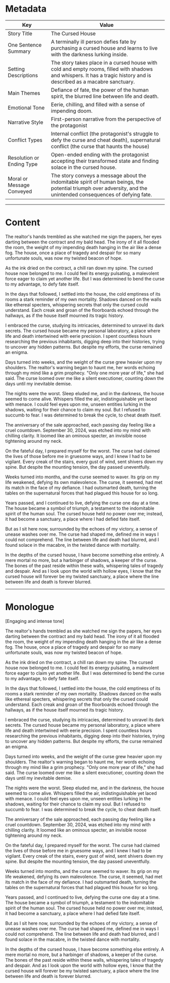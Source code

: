 
# Metadata

| Key                       | Value |
|---------------------------|-------|
| Story Title | The Cursed House |
| One Sentence Summary | A terminally ill person defies fate by purchasing a cursed house and learns to live with the darkness lurking inside. |
| Setting Descriptions | The story takes place in a cursed house with cold and empty rooms, filled with shadows and whispers. It has a tragic history and is described as a macabre sanctuary. |
| Main Themes | Defiance of fate, the power of the human spirit, the blurred line between life and death. |
| Emotional Tone | Eerie, chilling, and filled with a sense of impending doom. |
| Narrative Style | First-person narrative from the perspective of the protagonist |
| Conflict Types | Internal conflict (the protagonist's struggle to defy the curse and cheat death), supernatural conflict (the curse that haunts the house) |
| Resolution or Ending Type | Open-ended ending with the protagonist accepting their transformed state and finding solace in the cursed house. |
| Moral or Message Conveyed | The story conveys a message about the indomitable spirit of human beings, the potential triumph over adversity, and the unintended consequences of defying fate. |



---

# Content
The realtor's hands trembled as she watched me sign the papers, her eyes darting between the contract and my bald head. The irony of it all flooded the room, the weight of my impending death hanging in the air like a dense fog. The house, once a place of tragedy and despair for so many unfortunate souls, was now my twisted beacon of hope.

As the ink dried on the contract, a chill ran down my spine. The cursed house now belonged to me. I could feel its energy pulsating, a malevolent force eager to claim yet another life. But I was determined to bend the curse to my advantage, to defy fate itself.

In the days that followed, I settled into the house, the cold emptiness of its rooms a stark reminder of my own mortality. Shadows danced on the walls like ethereal specters, whispering secrets that only the cursed could understand. Each creak and groan of the floorboards echoed through the hallways, as if the house itself mourned its tragic history.

I embraced the curse, studying its intricacies, determined to unravel its dark secrets. The cursed house became my personal laboratory, a place where life and death intertwined with eerie precision. I spent countless hours researching the previous inhabitants, digging deep into their histories, trying to uncover any hidden patterns. But despite my efforts, the curse remained an enigma.

Days turned into weeks, and the weight of the curse grew heavier upon my shoulders. The realtor's warning began to haunt me, her words echoing through my mind like a grim prophecy. "Only one more year of life," she had said. The curse loomed over me like a silent executioner, counting down the days until my inevitable demise.

The nights were the worst. Sleep eluded me, and in the darkness, the house seemed to come alive. Whispers filled the air, indistinguishable yet laced with menace. I could feel eyes upon me, unseen entities lurking in the shadows, waiting for their chance to claim my soul. But I refused to succumb to fear. I was determined to break the cycle, to cheat death itself.

The anniversary of the sale approached, each passing day feeling like a cruel countdown. September 30, 2024, was etched into my mind with chilling clarity. It loomed like an ominous specter, an invisible noose tightening around my neck.

On the fateful day, I prepared myself for the worst. The curse had claimed the lives of those before me in gruesome ways, and I knew I had to be vigilant. Every creak of the stairs, every gust of wind, sent shivers down my spine. But despite the mounting tension, the day passed uneventfully.

Weeks turned into months, and the curse seemed to waver. Its grip on my life weakened, defying its own malevolence. The curse, it seemed, had met its match in the face of my defiance. I had outsmarted death, turning the tables on the supernatural forces that had plagued this house for so long.

Years passed, and I continued to live, defying the curse one day at a time. The house became a symbol of triumph, a testament to the indomitable spirit of the human soul. The cursed house held no power over me; instead, it had become a sanctuary, a place where I had defied fate itself.

But as I sit here now, surrounded by the echoes of my victory, a sense of unease washes over me. The curse had shaped me, defined me in ways I could not comprehend. The line between life and death had blurred, and I found solace in the macabre, in the twisted dance with mortality.

In the depths of the cursed house, I have become something else entirely. A mere mortal no more, but a harbinger of shadows, a keeper of the curse. The bones of the past reside within these walls, whispering tales of tragedy and despair. And as I look upon the world with hollow eyes, I know that the cursed house will forever be my twisted sanctuary, a place where the line between life and death is forever blurred.

---

# Monologue
[Engaging and intense tone]

The realtor's hands trembled as she watched me sign the papers, her eyes darting between the contract and my bald head. The irony of it all flooded the room, the weight of my impending death hanging in the air like a dense fog. The house, once a place of tragedy and despair for so many unfortunate souls, was now my twisted beacon of hope.

As the ink dried on the contract, a chill ran down my spine. The cursed house now belonged to me. I could feel its energy pulsating, a malevolent force eager to claim yet another life. But I was determined to bend the curse to my advantage, to defy fate itself.

In the days that followed, I settled into the house, the cold emptiness of its rooms a stark reminder of my own mortality. Shadows danced on the walls like ethereal specters, whispering secrets that only the cursed could understand. Each creak and groan of the floorboards echoed through the hallways, as if the house itself mourned its tragic history.

I embraced the curse, studying its intricacies, determined to unravel its dark secrets. The cursed house became my personal laboratory, a place where life and death intertwined with eerie precision. I spent countless hours researching the previous inhabitants, digging deep into their histories, trying to uncover any hidden patterns. But despite my efforts, the curse remained an enigma.

Days turned into weeks, and the weight of the curse grew heavier upon my shoulders. The realtor's warning began to haunt me, her words echoing through my mind like a grim prophecy. "Only one more year of life," she had said. The curse loomed over me like a silent executioner, counting down the days until my inevitable demise.

The nights were the worst. Sleep eluded me, and in the darkness, the house seemed to come alive. Whispers filled the air, indistinguishable yet laced with menace. I could feel eyes upon me, unseen entities lurking in the shadows, waiting for their chance to claim my soul. But I refused to succumb to fear. I was determined to break the cycle, to cheat death itself.

The anniversary of the sale approached, each passing day feeling like a cruel countdown. September 30, 2024, was etched into my mind with chilling clarity. It loomed like an ominous specter, an invisible noose tightening around my neck.

On the fateful day, I prepared myself for the worst. The curse had claimed the lives of those before me in gruesome ways, and I knew I had to be vigilant. Every creak of the stairs, every gust of wind, sent shivers down my spine. But despite the mounting tension, the day passed uneventfully.

Weeks turned into months, and the curse seemed to waver. Its grip on my life weakened, defying its own malevolence. The curse, it seemed, had met its match in the face of my defiance. I had outsmarted death, turning the tables on the supernatural forces that had plagued this house for so long.

Years passed, and I continued to live, defying the curse one day at a time. The house became a symbol of triumph, a testament to the indomitable spirit of the human soul. The cursed house held no power over me; instead, it had become a sanctuary, a place where I had defied fate itself.

But as I sit here now, surrounded by the echoes of my victory, a sense of unease washes over me. The curse had shaped me, defined me in ways I could not comprehend. The line between life and death had blurred, and I found solace in the macabre, in the twisted dance with mortality.

In the depths of the cursed house, I have become something else entirely. A mere mortal no more, but a harbinger of shadows, a keeper of the curse. The bones of the past reside within these walls, whispering tales of tragedy and despair. And as I look upon the world with hollow eyes, I know that the cursed house will forever be my twisted sanctuary, a place where the line between life and death is forever blurred.
